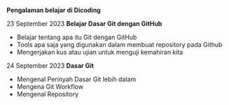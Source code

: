 **Pengalaman belajar di Dicoding**

23 September 2023
**Belajar Dasar Git dengan GitHub**
* Belajar tentang apa itu Git dengan GitHub
* Tools apa saja yang digunakan dalam membuat repository pada Github
* Mengerjakan kus atau ujian untuk menguji kemahiran kita

24 September 2023
**Dasar Git**
* Mengenal Perinyah Dasar Git lebih dalam
* Mengena Git Workflow
* Mengenal Repository
